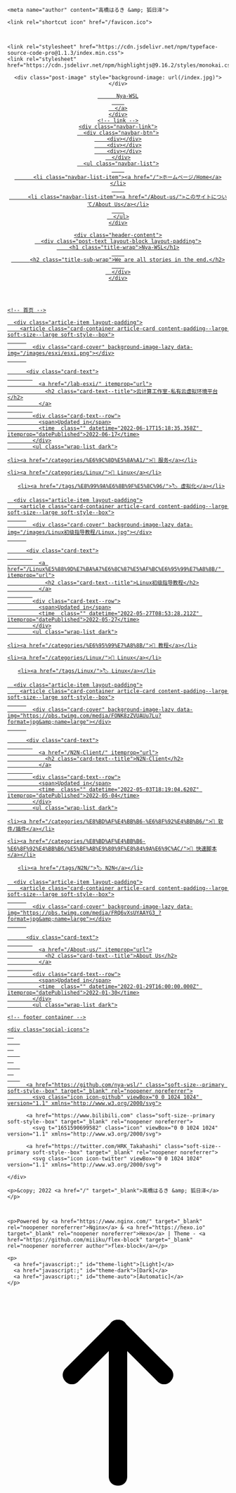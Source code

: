 <!DOCTYPE html>
<html lang="en">
<head>
  <meta charset="UTF-8">
  <meta name="viewport" content="width=device-width, initial-scale=1.0">
  <meta http-equiv="X-UA-Compatible" content="ie=edge">
  <meta name="theme-color" content="#3367D6"/>
  <link rel="apple-touch-icon" href="/icons-192.png">
  <link rel="manifest" href="/manifest.json">
  
  <meta name="generator" content="Hexo 6.2.0">

  

  

  
    <meta name="author" content="高橋はるき &amp; 狐日泽">
  

  

  

  <title>Nya-WSL</title>

  

  
    <link rel="shortcut icon" href="/favicon.ico">
  

  
    <link rel="stylesheet" href="https://cdn.jsdelivr.net/npm/typeface-source-code-pro@1.1.3/index.min.css">
    <link rel="stylesheet" href="https://cdn.jsdelivr.net/npm/highlightjs@9.16.2/styles/monokai.css">
  

  
<link rel="stylesheet" href="/css/style.css">

</head>
<body>
  <div class="root-container">
    
<!-- header container -->
<header class="header-container">
  
    <div class="post-image" style="background-image: url(/index.jpg)"></div>
  

  <!-- navbar -->
<nav class="navbar">
  <div class="navbar-content">
    <!-- logo -->
    <div class="navbar-logo">
      <a href="/">
        
          Nya-WSL
        
      </a>
    </div>
    <!-- link -->
    <div class="navbar-link">
      <div class="navbar-btn">
        <div></div>
        <div></div>
        <div></div>
      </div>
      <ul class="navbar-list">
        
          <li class="navbar-list-item"><a href="/">ホームページ/Home</a></li>
        
          <li class="navbar-list-item"><a href="/About-us/">このサイトについて/About Us</a></li>
        
      </ul>
    </div>
  </div>
</nav>

  
  
    <div class="header-content">
      <div class="post-text layout-block layout-padding">
        <h1 class="title-wrap">Nya-WSL</h1>
        
          <h2 class="title-sub-wrap">We are all stories in the end.</h2>
        
      </div>
    </div>
  

  
  

  
  

  
  

  
  

  
  
  
</header>

    <!-- 首页 -->

<!-- post list container -->
<div class="body-container">
  <div class="content-container layout-block article-list">
    
      <div class="article-item layout-padding">
        <article class="card-container article-card content-padding--large soft-size--large soft-style--box">
          
            <div class="card-cover" background-image-lazy data-img="/images/esxi/esxi.png"></div>
          

          <div class="card-text">
            
              <a href="/lab-esxi/" itemprop="url">
                <h2 class="card-text--title">云计算工作室-私有云虚拟环境平台</h2>
              </a>
            
            <div class="card-text--row">
              <span>Updated in</span>
              <time  class="" datetime="2022-06-17T15:18:35.358Z" itemprop="datePublished">2022-06-17</time>
            </div>
            <ul class="wrap-list dark">
  
    <li><a href="/categories/%E6%9C%8D%E5%8A%A1/">📒 服务</a></li>
  
    <li><a href="/categories/Linux/">📒 Linux</a></li>
  
</ul>
            <ul class="wrap-list dark">
  
    <li><a href="/tags/%E8%99%9A%E6%8B%9F%E5%8C%96/">🏷️ 虚拟化</a></li>
  
</ul>
          </div>
        </article>
      </div>
    
      <div class="article-item layout-padding">
        <article class="card-container article-card content-padding--large soft-size--large soft-style--box">
          
            <div class="card-cover" background-image-lazy data-img="/images/Linux初级指导教程/Linux.jpg"></div>
          

          <div class="card-text">
            
              <a href="/Linux%E5%88%9D%E7%BA%A7%E6%8C%87%E5%AF%BC%E6%95%99%E7%A8%8B/" itemprop="url">
                <h2 class="card-text--title">Linux初级指导教程</h2>
              </a>
            
            <div class="card-text--row">
              <span>Updated in</span>
              <time  class="" datetime="2022-05-27T08:53:28.212Z" itemprop="datePublished">2022-05-27</time>
            </div>
            <ul class="wrap-list dark">
  
    <li><a href="/categories/%E6%95%99%E7%A8%8B/">📒 教程</a></li>
  
    <li><a href="/categories/Linux/">📒 Linux</a></li>
  
</ul>
            <ul class="wrap-list dark">
  
    <li><a href="/tags/Linux/">🏷️ Linux</a></li>
  
</ul>
          </div>
        </article>
      </div>
    
      <div class="article-item layout-padding">
        <article class="card-container article-card content-padding--large soft-size--large soft-style--box">
          
            <div class="card-cover" background-image-lazy data-img="https://pbs.twimg.com/media/FONK8zZVUAUu7Lu?format=jpg&amp;name=large"></div>
          

          <div class="card-text">
            
              <a href="/N2N-Client/" itemprop="url">
                <h2 class="card-text--title">N2N-Client</h2>
              </a>
            
            <div class="card-text--row">
              <span>Updated in</span>
              <time  class="" datetime="2022-05-03T18:19:04.620Z" itemprop="datePublished">2022-05-04</time>
            </div>
            <ul class="wrap-list dark">
  
    <li><a href="/categories/%E8%BD%AF%E4%BB%B6-%E6%8F%92%E4%BB%B6/">📒 软件/插件</a></li>
  
    <li><a href="/categories/%E8%BD%AF%E4%BB%B6-%E6%8F%92%E4%BB%B6/%E5%BF%AB%E9%80%9F%E8%84%9A%E6%9C%AC/">📒 快速脚本</a></li>
  
</ul>
            <ul class="wrap-list dark">
  
    <li><a href="/tags/N2N/">🏷️ N2N</a></li>
  
</ul>
          </div>
        </article>
      </div>
    
      <div class="article-item layout-padding">
        <article class="card-container article-card content-padding--large soft-size--large soft-style--box">
          
            <div class="card-cover" background-image-lazy data-img="https://pbs.twimg.com/media/FRQ6vXsUYAAYG3_?format=jpg&amp;name=large"></div>
          

          <div class="card-text">
            
              <a href="/About-us/" itemprop="url">
                <h2 class="card-text--title">About Us</h2>
              </a>
            
            <div class="card-text--row">
              <span>Updated in</span>
              <time  class="" datetime="2022-01-29T16:00:00.000Z" itemprop="datePublished">2022-01-30</time>
            </div>
            <ul class="wrap-list dark">
  
</ul>
            <ul class="wrap-list dark">
  
</ul>
          </div>
        </article>
      </div>
    
  </div>
</div>

<!-- page container -->



    <!-- footer container -->
<footer id="footer" class="footer">
  <div class="footer-container">
    
    <div class="social-icons">
      
        
      
        
      
        
      
        
          <a href="https://github.com/nya-wsl/" class="soft-size--primary soft-style--box" target="_blank" rel="noopener noreferrer">
            <svg class="icon icon-github" viewBox="0 0 1024 1024" version="1.1" xmlns="http://www.w3.org/2000/svg">
  <path d="M64.6 512c0 195.6 125.4 361.9 300.1 422.9 23.5 5.9 19.9-10.8 19.9-22.2v-77.6c-135.8 15.9-141.3-74-150.5-89-18.5-31.5-61.9-39.5-49-54.5 31-15.9 62.5 4 98.9 58 26.4 39.1 77.9 32.5 104.1 26 5.7-23.5 17.9-44.5 34.7-60.9-140.7-25.2-199.4-111.1-199.4-213.3 0-49.5 16.4-95.1 48.4-131.8-20.4-60.6 1.9-112.4 4.9-120.1 58.2-5.2 118.5 41.6 123.3 45.3 33.1-8.9 70.8-13.7 112.9-13.7 42.4 0 80.3 4.9 113.5 13.9 11.3-8.6 67.3-48.8 121.4-43.9 2.9 7.7 24.7 58.3 5.5 118.1 32.5 36.8 49 82.8 49 132.4 0 102.3-59 188.3-200.2 213.2 23.5 23.3 38.1 55.5 38.1 91.1v112.7c0.8 9 0 17.9 15.1 17.9C832.7 877 960.4 709.4 960.4 512.1c0-247.5-200.6-447.9-447.9-447.9C265 64.1 64.6 264.5 64.6 512z"></path>
</svg>
          </a>
        
      
        
          <a href="https://www.bilibili.com" class="soft-size--primary soft-style--box" target="_blank" rel="noopener noreferrer">
            <svg t="1651590699582" class="icon" viewBox="0 0 1024 1024" version="1.1" xmlns="http://www.w3.org/2000/svg">
<path d="M868.93 171.112H697.817l77.535-77.535c13.369-13.368 13.369-32.084 0-45.452s-32.083-13.368-45.451 0L598.893 179.133H470.559L339.55 48.125c-10.695-13.368-26.736-16.041-42.778-8.02-2.674 0-2.674 2.673-5.347 5.347-13.369 13.368-13.369 32.083 0 45.451l80.208 80.21H200.522c-93.577 0-171.112 77.535-171.112 171.112v425.107c0 90.903 77.535 168.438 171.112 168.438h26.736c0 32.084 26.737 56.146 56.147 56.146s56.146-26.736 56.146-56.146h395.697c2.674 32.084 29.41 56.146 61.494 53.473 29.41-2.674 50.798-24.063 53.472-53.473h21.39c93.576 0 171.111-77.535 171.111-171.112V339.551c-2.673-93.577-80.208-168.439-173.785-168.439zM863.582 831.5H211.217c-34.757 0-61.494-29.41-64.167-64.167l-2.674-433.128c0-34.758 29.41-64.167 64.167-64.167H860.91c34.757 0 61.493 29.41 64.167 64.167l2.673 433.128c-2.673 37.43-29.41 64.167-64.167 64.167z"></path><path d="M422.433 417.086l16.042 80.209-213.89 40.104-16.042-80.208 213.89-40.105z m205.87 80.209l16.042-80.209 213.89 40.105-16.042 80.208-213.89-40.104z m42.778 168.439c0 2.673 0 8.02-2.674 10.694-13.368 29.41-42.778 48.126-77.535 50.8-21.389 0-42.778-10.695-56.146-26.737-16.042 16.042-34.757 26.736-56.146 26.736-32.084-2.673-61.494-21.389-77.536-50.799 0-2.673-2.673-5.347-2.673-10.694 0-10.695 8.02-18.716 18.715-21.39h2.674c8.02 0 13.368 2.674 16.042 10.695 0 0 21.389 29.41 40.104 29.41 37.43 0 37.43-32.083 58.82-56.146 24.063 26.736 24.063 56.146 58.82 56.146 24.062 0 40.104-29.41 40.104-29.41 2.674-5.347 10.695-10.694 16.042-10.694 10.694-2.674 18.715 5.347 21.389 16.041v5.348z"></path>
</svg>
          </a>
        
      
        
          <a href="https://twitter.com/HRK_Takahashi" class="soft-size--primary soft-style--box" target="_blank" rel="noopener noreferrer">
            <svg class="icon icon-twitter" viewBox="0 0 1024 1024" version="1.1" xmlns="http://www.w3.org/2000/svg">
  <path d="M962.285714 233.142857q-38.285714 56-92.571429 95.428571 0.571429 8 0.571429 24 0 74.285714-21.714286 148.285714t-66 142-105.428571 120.285714-147.428571 83.428571-184.571429 31.142857q-154.857143 0-283.428571-82.857143 20 2.285714 44.571429 2.285714 128.571429 0 229.142857-78.857143-60-1.142857-107.428571-36.857143t-65.142857-91.142857q18.857143 2.857143 34.857143 2.857143 24.571429 0 48.571429-6.285714-64-13.142857-106-63.714286t-42-117.428571l0-2.285714q38.857143 21.714286 83.428571 23.428571-37.714286-25.142857-60-65.714286t-22.285714-88q0-50.285714 25.142857-93.142857 69.142857 85.142857 168.285714 136.285714t212.285714 56.857143q-4.571429-21.714286-4.571429-42.285714 0-76.571429 54-130.571429t130.571429-54q80 0 134.857143 58.285714 62.285714-12 117.142857-44.571429-21.142857 65.714286-81.142857 101.714286 53.142857-5.714286 106.285714-28.571429z"></path>
</svg>
          </a>
        
      
    </div>
     
    <p>&copy; 2022 <a href="/" target="_blank">高橋はるき &amp; 狐日泽</a></p>

    

    <p>Powered by <a href="https://www.nginx.com/" target="_blank" rel="noopener noreferrer">Nginx</a> & <a href="https://hexo.io" target="_blank" rel="noopener noreferrer">Hexo</a> | Theme - <a href="https://github.com/miiiku/flex-block" target="_blank" rel="noopener noreferrer author">flex-block</a></p>

    <p>
      <a href="javascript:;" id="theme-light">[Light]</a>
      <a href="javascript:;" id="theme-dark">[Dark]</a>
      <a href="javascript:;" id="theme-auto">[Automatic]</a>
    </p>
  </div>
</footer>
  </div>

  <div class="back-to-top-fixed soft-size--round soft-style--box">
    <svg class="icon icon-back-to-top" viewBox="0 0 1024 1024" version="1.1" xmlns="http://www.w3.org/2000/svg">
      <path d="M725.333333 426.666667c-12.8 0-21.333333-4.266667-29.866667-12.8l-213.333333-213.333333c-17.066667-17.066667-17.066667-42.666667 0-59.733333s42.666667-17.066667 59.733333 0l213.333333 213.333333c17.066667 17.066667 17.066667 42.666667 0 59.733333C746.666667 422.4 738.133333 426.666667 725.333333 426.666667z"></path>
      <path d="M298.666667 426.666667c-12.8 0-21.333333-4.266667-29.866667-12.8-17.066667-17.066667-17.066667-42.666667 0-59.733333l213.333333-213.333333c17.066667-17.066667 42.666667-17.066667 59.733333 0s17.066667 42.666667 0 59.733333l-213.333333 213.333333C320 422.4 311.466667 426.666667 298.666667 426.666667z"></path>
      <path d="M512 896c-25.6 0-42.666667-17.066667-42.666667-42.666667L469.333333 170.666667c0-25.6 17.066667-42.666667 42.666667-42.666667s42.666667 17.066667 42.666667 42.666667l0 682.666667C554.666667 878.933333 537.6 896 512 896z"></path>
    </svg>
  </div>

  
  <!-- aplayer -->


<!-- dplayer -->




  


  


  




<script src="/js/script.js"></script>


  
  <!-- 尾部用户自定义相关内容 -->
</body>
</html>